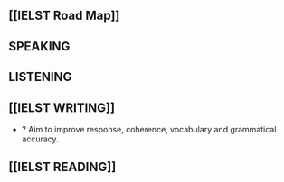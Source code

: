 



## [[IELST Road Map]]

## SPEAKING

## LISTENING

## [[IELST WRITING]]
+ ? Aim to improve response, coherence, vocabulary and grammatical accuracy. 

## [[IELST READING]]